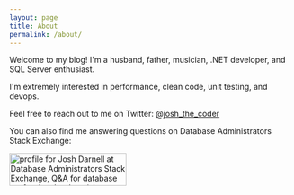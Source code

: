 ```yaml
---
layout: page
title: About
permalink: /about/
---
```


Welcome to my blog! I'm a husband, father, musician, .NET developer, and SQL Server enthusiast.

I'm extremely interested in performance, clean code, unit testing, and devops.

Feel free to reach out to me on Twitter: [@josh_the_coder][1]

You can also find me answering questions on Database Administrators Stack Exchange:

<a href="https://dba.stackexchange.com/users/6141/josh-darnell"><img src="https://dba.stackexchange.com/users/flair/6141.png" width="208" height="58" alt="profile for Josh Darnell at Database Administrators Stack Exchange, Q&amp;A for database professionals who wish to improve their database skills and learn from others in the community" title="profile for Josh Darnell at Database Administrators Stack Exchange, Q&amp;A for database professionals who wish to improve their database skills and learn from others in the community"></a>

[1]: https://twitter.com/@josh_the_coder